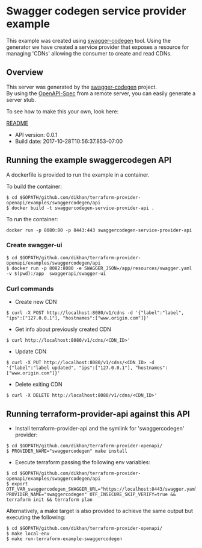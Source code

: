 # Swagger codegen service provider example

This example was created using [swagger-codegen](https://github.com/swagger-api/swagger-codegen) tool. Using the generator
 we have created a service provider that exposes a resource for managing 'CDNs' allowing the consumer to create and read CDNs.

## Overview
This server was generated by the [swagger-codegen](https://github.com/swagger-api/swagger-codegen) project.  
By using the [OpenAPI-Spec](https://github.com/OAI/OpenAPI-Specification) from a remote server, you can easily generate a server stub.

To see how to make this your own, look here:

[README](https://github.com/swagger-api/swagger-codegen/blob/master/README.md)

- API version: 0.0.1
- Build date: 2017-10-28T10:56:37.853-07:00


## Running the example swaggercodegen API

A dockerfile is provided to run the example in a container.

To build the container:
````
$ cd $GOPATH/github.com/dikhan/terraform-provider-openapi/examples/swaggercodegen/api
$ docker build -t swaggercodegen-service-provider-api .
````

To run the container:
````
docker run -p 8080:80 -p 8443:443 swaggercodegen-service-provider-api
````

### Create swagger-ui

```
$ cd $GOPATH/github.com/dikhan/terraform-provider-openapi/examples/swaggercodegen/api
$ docker run -p 8082:8080 -e SWAGGER_JSON=/app/resources/swagger.yaml -v $(pwd):/app  swaggerapi/swagger-ui
```

### Curl commands

- Create new CDN

```
$ curl -X POST http://localhost:8080/v1/cdns -d '{"label":"label", "ips":["127.0.0.1"], "hostnames":["www.origin.com"]}'
```

- Get info about previously created CDN

```
$ curl http://localhost:8080/v1/cdns/<CDN_ID>'
```

- Update CDN

```
$ curl -X PUT http://localhost:8080/v1/cdns/<CDN_ID> -d '{"label":"label updated", "ips":["127.0.0.1"], "hostnames":["www.origin.com"]}'
```

- Delete exiting CDN

```
$ curl -X DELETE http://localhost:8080/v1/cdns/<CDN_ID>'
```

## Running terraform-provider-api against this API

- Install terraform-provider-api and the symlink for 'swaggercodegen' provider:

````
$ cd $GOPATH/github.com/dikhan/terraform-provider-openapi/
$ PROVIDER_NAME="swaggercodegen" make install
````

- Execute terraform passing the following env variables:

````
$ cd $GOPATH/github.com/dikhan/terraform-provider-openapi/examples/swaggercodegen/api
$ export OTF_VAR_swaggercodegen_SWAGGER_URL="https://localhost:8443/swagger.yaml" PROVIDER_NAME="swaggercodegen" OTF_INSECURE_SKIP_VERIFY=true && terraform init && terraform plan
````

Alternatively, a make target is also provided to achieve the same output but executing the following:

````
$ cd $GOPATH/github.com/dikhan/terraform-provider-openapi/
$ make local-env
$ make run-terraform-example-swaggercodegen